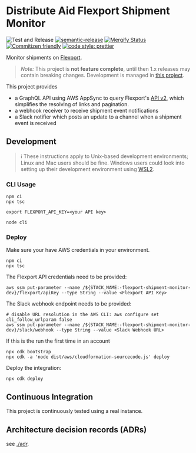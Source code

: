 # Distribute Aid Flexport Shipment Monitor

![Test and Release](https://github.com/distributeaid/flexport-shipment-monitor/workflows/Test%20and%20Release/badge.svg)
[![semantic-release](https://img.shields.io/badge/%20%20%F0%9F%93%A6%F0%9F%9A%80-semantic--release-e10079.svg)](https://github.com/semantic-release/semantic-release)
[![Mergify Status](https://img.shields.io/endpoint.svg?url=https://dashboard.mergify.io/badges/distributeaid/flexport-shipment-monitor&style=flat)](https://mergify.io)
[![Commitizen friendly](https://img.shields.io/badge/commitizen-friendly-brightgreen.svg)](http://commitizen.github.io/cz-cli/)
[![code style: prettier](https://img.shields.io/badge/code_style-prettier-ff69b4.svg?style=flat-square)](https://github.com/prettier/prettier)

Monitor shipments on [Flexport](https://flexport.com/).

> _Note:_ This project is **not feature complete**, until then 1.x releases may
> contain breaking changes. Development is managed in
> [this project](https://github.com/orgs/distributeaid/projects/2).

This project provides

- a GraphQL API using AWS AppSync to query Flexport's
  [API v2](https://apibeta.flexport.com/), which simplifies the resolving of
  links and pagination.
- a webhook receiver to receive shipment event notifications
- a Slack notifier which posts an update to a channel when a shipment event is
  received

## Development

> ℹ️ These instructions apply to Unix-based development environments; Linux and
> Mac users should be fine. Windows users could look into setting up their
> development environment using
> [WSL2](https://docs.microsoft.com/en-us/windows/wsl/wsl2-index).

### CLI Usage

    npm ci
    npx tsc

    export FLEXPORT_API_KEY=<your API key>

    node cli

### Deploy

Make sure your have AWS credentials in your environment.

    npm ci
    npx tsc

The Flexport API credentials need to be provided:

    aws ssm put-parameter --name /${STACK_NAME:-flexport-shipment-monitor-dev}/flexport/apiKey --type String --value <Flexport API Key>

The Slack webhook endpoint needs to be provided:

    # disable URL resolution in the AWS CLI: aws configure set cli_follow_urlparam false
    aws ssm put-parameter --name /${STACK_NAME:-flexport-shipment-monitor-dev}/slack/webhook --type String --value <Slack Webhook URL>

If this is the run the first time in an account

    npx cdk bootstrap
    npx cdk -a 'node dist/aws/cloudformation-sourcecode.js' deploy

Deploy the integration:

    npx cdk deploy

## Continuous Integration

This project is continuously tested using a real instance.

## Architecture decision records (ADRs)

see [./adr](./adr).
